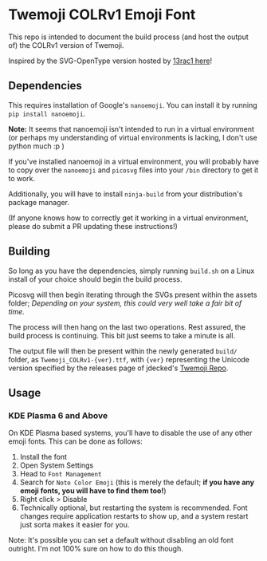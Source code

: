 # Twemoji COLRv1 Emoji Font

This repo is intended to document the build process (and host the output of) the COLRv1 version of Twemoji.

Inspired by the SVG-OpenType version hosted by [13rac1 here](https://github.com/13rac1/twemoji-color-font/tree/main)!

## Dependencies

This requires installation of Google's `nanoemoji`. You can install it by running `pip install nanoemoji`.

**Note:** It seems that nanoemoji isn't intended to run in a virtual environment (or perhaps my understanding of virtual environments is lacking, I don't use python much :p )

If you've installed nanoemoji in a virtual environment, you will probably have to copy over the `nanoemoji` and `picosvg` files into your `/bin` directory to get it to work.

Additionally, you will have to install `ninja-build` from your distribution's package manager.

(If anyone knows how to correctly get it working in a virtual environment, please do submit a PR updating these instructions!)

## Building

So long as you have the dependencies, simply running `build.sh` on a Linux install of your choice should begin the build process.

Picosvg will then begin iterating through the SVGs present within the assets folder; *Depending on your system, this could very well take a fair bit of time.*

The process will then hang on the last two operations. Rest assured, the build process is continuing. This bit just seems to take a minute is all.

The output file will then be present within the newly generated `build/` folder, as `Twemoji_COLRv1-{ver}.ttf`, with `{ver}` representing the Unicode version specified by the releases page of jdecked's [Twemoji Repo](https://github.com/jdecked/twemoji).

## Usage

### KDE Plasma 6 and Above

On KDE Plasma based systems, you'll have to disable the use of any other emoji fonts. This can be done as follows:

1. Install the font
2. Open System Settings
3. Head to `Font Management`
4. Search for `Noto Color Emoji` (this is merely the default; **if you have any emoji fonts, you will have to find them too!**)
5. Right click > Disable
6. Technically optional, but restarting the system is recommended. Font changes require application restarts to show up, and a system restart just sorta makes it easier for you.

Note: It's possible you can set a default without disabling an old font outright. I'm not 100% sure on how to do this though.
